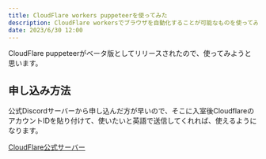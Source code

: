 ```yaml
---
title: CloudFlare workers puppeteerを使ってみた
description: CloudFlare workersでブラウザを自動化することが可能なものを使ってみた。(まだベータ版)
date: 2023/6/30 12:00
---
```


CloudFlare puppeteerがベータ版としてリリースされたので、使ってみようと思います。

## 申し込み方法
公式Discordサーバーから申し込んだ方が早いので、そこに入室後CloudflareのアカウントIDを貼り付けて、使いたいと英語で送信してくれれば、使えるようになります。

[CloudFlare公式サーバー](https://discord.gg/cloudflaredev)

## 
